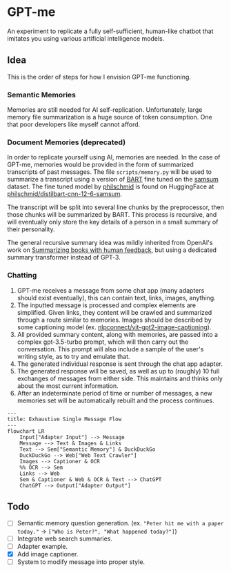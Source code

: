 # GPT-me

An experiment to replicate a fully self-sufficient, human-like chatbot that imitates you using various artificial intelligence models.

## Idea

This is the order of steps for how I envision GPT-me functioning.

### Semantic Memories

Memories are still needed for AI self-replication. Unfortunately, large memory file summarization is a huge source of token consumption. One that poor developers like myself cannot afford.

### Document Memories (deprecated)

In order to replicate yourself using AI, memories are needed. In the case of GPT-me, memories would be provided in the form of summarized transcripts of past messages.
The file `scripts/memory.py` will be used to summarize a transcript using a version of [BART](https://huggingface.co/docs/transformers/v4.28.1/en/model_doc/bart) fine tuned on the [samsum](https://huggingface.co/datasets/samsum) dataset. The fine tuned model by [philschmid](https://huggingface.co/philschmid) is found on HuggingFace at [philschmid/distilbart-cnn-12-6-samsum](https://huggingface.co/philschmid/distilbart-cnn-12-6-samsum).

The transcript will be split into several line chunks by the preprocessor, then those chunks will be summarized by BART.
This process is recursive, and will eventually only store the key details of a person in a small summary of their personality.

The general recursive summary idea was mildly inherited from OpenAI's work on [Summarizing books with human feedback](https://openai.com/research/summarizing-books), but using a dedicated summary transformer instead of GPT-3.

### Chatting

1. GPT-me receives a message from some chat app \(many adapters should exist eventually\), this can contain text, links, images, anything.
2. The inputted message is processed and complex elements are simplified. Given links, they content will be crawled and summarized through a route similar to memories. Images should be described by some captioning model \(ex. [nlpconnect/vit-gpt2-image-captioning](https://huggingface.co/nlpconnect/vit-gpt2-image-captioning)\).
3. All provided summary content, along with memories, are passed into a complex gpt-3.5-turbo prompt, which will then carry out the conversation. This prompt will also include a sample of the user's writing style, as to try and emulate that.
4. The generated individual response is sent through the chat app adapter.
5. The generated response will be saved, as well as up to \(roughly\) 10 full exchanges of messages from either side. This maintains and thinks only about the most current information.
6. After an indeterminate period of time or number of messages, a new memories set will be automatically rebuilt and the process continues.

```mermaid
---
title: Exhaustive Single Message Flow
---
flowchart LR
    Input["Adapter Input"] --> Message
    Message --> Text & Images & Links
    Text --> Sem["Semantic Memory"] & DuckDuckGo
    DuckDuckGo --> Web["Web Text Crawler"]
    Images --> Captioner & OCR
    %% OCR --> Sem
    Links --> Web
    Sem & Captioner & Web & OCR & Text --> ChatGPT
    ChatGPT --> Output["Adapter Output"]
```

## Todo
- [ ] Semantic memory question generation. \(ex. `"Peter hit me with a paper today."` -> `["Who is Peter?", "What happened today?"]`\)
- [ ] Integrate web search summaries.
- [ ] Adapter example.
- [x] Add image captioner.
- [ ] System to modify message into proper style.
